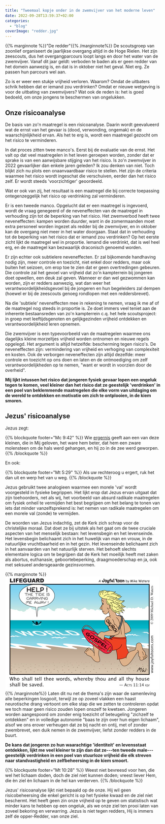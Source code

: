 ```yaml
---
title: "Tweemaal kopje onder in de zwemvijver van het moderne leven"
date: 2022-09-28T13:59:37+02:00
categories: 
  - "blog"
coverImage: "redder.jpg"
---
```


{{% marginnote %}}"De redder"{{% /marginnote%}}
De scoutsgroep van zoonlief organiseert de jaarlijkse overgang altijd in de Hoge Rielen. Het zijn zeescouts, dus het overgangparcours loopt langs en door het water van de zwemvijver. Vanaf dit jaar geldt: verboden te baden als er geen redder van het domein aanwezig is, en dat is in oktober niet het geval. Niet erg. Ze passen hun parcours wel aan.

Zo is er weer een stukje vrijheid verloren. Waarom? Omdat de uitbaters schrik hebben dat er iemand zou verdrinken? Omdat er nieuwe wetgeving is voor de uitbating van zwemvijvers? Wat ook de reden is: het is goed bedoeld, om onze jongens te beschermen van ongelukken.

## Onze risicoanalyse

De basis van zo'n maatregel is een risicoanalyse. Daarin wordt geevalueerd wat de ernst van het gevaar is (dood, verwonding, ongemak) en de waarschijnlijkheid ervan. Als het te erg is, wordt een maatregel gezocht om het risico te verminderen. 

In dat proces zitten twee manco's. Eerst bij de evaluatie van de ernst. Het valt op dat veel maatregelen in het leven geroepen worden, zonder dat er sprake is van een aanwijsbare stijging van het risico. Is zo'n zwemvijver in 2022 gevaarlijker dan enkele jaren geleden? Ik zou denken van niet. Toch blijkt zich nu plots een onaanvaardbaar risico te stellen. Het zijn de criteria waarmee het risico wordt ingeschat die verschuiven, eerder dan het risico zelf. Er wordt steeds 'voorzichtiger' geoordeeld.

Wat er ook van zij, het resultaat is een maatregel die bij correcte toepassing ontegenzeggelijk  het risico op verdrinking zal verminderen.

Er is een tweede manco. Opgelucht dat er een maatregel is ingevoerd, wordt de vraag genegeerd of de neveneffecten van de maatregel in verhouding zijn tot de beperking van het risico. Het zwemverbod heeft twee neveneffecten: kampen worden duurder, want in de zomermaanden moet extra personeel worden ingezet als redder bij de zwemvijver, en in oktober kan de overgang niet meer in het water doorgaan. Staat dat in verhouding tot de beperking van het risico dat er iemand zou verdrinken? Op het eerste zicht lijkt de maatregel wel in proportie. Iemand die verdrinkt, dat is wel heel erg, en de maatregel kan bezwaarlijk draconisch genoemd worden. 

Er zijn echter ook subtielere neveneffecten. Er zal bijkomende handhaving nodig zijn, meer controle en toezicht, niet enkel door redders, maar ook buiten het seizoen, om erop toe te zien dat er geen overtredingen gebeuren. Die controle zal het gevoel van vrijheid dat zo'n kampterrein bij jongeren doet opwellen, een deuk zal geven. Wanneer er dan wel gezwommen kan worden, zijn er redders aanwezig, wat dan weer het verantwoordelijkheidsgevoel bij de jongeren en hun begeleiders zal dempen (hoewel er bij de zeescouts genoeg rondlopen met een reddersbrevet). 

Na die 'subtiele' neveneffecten mee in rekening te nemen, vraag ik me af of de maatregel nog steeds in proportie is. Ze doet immers veel teniet aan de inherente bestaansreden van zo'n kampterrein c.q. het hele scoutsproject: in groep met leeftijdsgenoten en gelijkgezinden  vrijheid ontdekken en verantwoordelijkheid leren opnemen.

Die zwemvijver is een typevoorbeeld van de maatregelen waarmee ons dagelijks kleine morzeltjes vrijheid worden ontnomen en nieuwe regels opgelegd. Het argument is altijd hetzelfde: bescherming tegen risico's. De neveneffecten zijn: vermindering van vrijheid en verhoging van complexiteit en kosten. Ook de verborgen neveneffecten zijn altijd dezelfde: meer controle en toezicht op ons doen en laten en de ontmoediging om zelf verantwoordelijkheden op te nemen, "want er wordt in voorzien door de overheid".

**Mij lijkt intussen het risico dat jongeren fysiek gevaar lopen een ongeluk tegen te komen, veel kleiner dan het risico dat ze geestelijk  'verdrinken' in een poel van beklemmende maatregelen die elke vorm van uitdaging om de wereld te ontdekken en motivatie om zich te ontplooien, in de kiem smoren.**

## Jezus' risicoanalyse

Jezus zegt:

{{% blockquote footer="Mc 9:42" %}}
Wie [ergernis](https://gelovenleren.net/blog/schandalig-geloof/) geeft aan een van deze kleinen, die in Mij geloven, het ware hem beter, dat hem een zware molensteen om de hals werd gehangen, en hij zo in de zee werd geworpen.
{{% /blockquote %}}

En ook: 

{{% blockquote footer="Mt 5:29" %}}
Als uw rechteroog u ergert, ruk het dan uit en werp het van u weg.
{{% /blockquote %}}

Jezus gebruikt twee analogieen waarmee een morele 'val' wordt voorgesteld in fysieke begrippen. Het lijkt erop dat Jezus ervan uitgaat dat zijn toehoorders, net als wij, het voorbeeld van absurd radikale maatregelen om fysiek onheil te vermijden het best begrijpen om het belang te tonen van iets dat minder vanzelfsprekend is: het nemen van radikale maatregelen om een morele val (zonde) te vermijden. 

De woorden van Jezus indachtig, zet de Kerk zich schrap voor de christelijke moraal. Dat doet ze bij uitstek als het gaat om de twee cruciale aspecten van het menselijk bestaan: het levensbegin en het levenseinde. Het levensbegin belichaamt zich in het huwelijk van man en vrouw, in de natuurlijke vruchtbaarheid  en in het gezin. Het levenseinde belichaamt zich in het aanvaarden van het natuurlijk sterven. Het behoeft slechts elementaire logica om te begrijpen dat de Kerk het moeilijk heeft met zaken als abortus, euthanasie, geboortebeperking, draagmoederschap en ja, ook met seksueel andersgeaarde gezinsvormen. 

{{% marginnote %}}![](images/lifeguard_kjv.jpg){{% /marginnote%}}
Laten dit nu net de thema's zijn waar de samenleving  alle beperkingen losgooit, terwijl ze op zoveel vlakken een haast neurotische drang vertoont om elke stap die we zetten te controleren opdat we toch maar geen risico zouden lopen onszelf te kwetsen. Jongeren worden aangespoord om zonder enig toezicht of beteugeling "zichzelf te ontdekken" en in volledige autonomie "baas te zijn over hun eigen lichaam", alsof we ons erover verheugen dat ze bij nacht en ontij, met of zonder zwembrevet, een duik nemen in de zwemvijver, liefst zonder redders in de buurt. 

**De kans dat jongeren zo hun waarachtige 'identiteit' en levensstaat ontdekken, lijkt me veel kleiner te zijn dan dat ze---ten tweede male---geestelijk verdrinken in een poel van stuurloze vrijheid die elk streven naar standvastigheid en zelfbeheersing in de kiem smoort.**

{{% blockquote footer="Mt 10:28" %}}
Weest niet bevreesd voor hen, die wel het lichaam doden, doch de ziel niet kunnen doden; vreest liever Hem, die èn ziel èn lichaam in de hel kan verderven.
{{% /blockquote %}}

Jezus' risicoanalyse lijkt niet bepaald op de onze. Hij wil geen risicobeheersing die enkel gericht is op het fysieke kwaad en de ziel niet beschermt. Het heeft geen zin onze vrijheid op te geven om statistisch wat minder kans te hebben op een ongeluk, als we onze ziel ten prooi laten van zoveel bekoring en verwarring. Jezus is niet tegen redders, Hij is immers zelf de opper-Redder, van onze ziel. 


